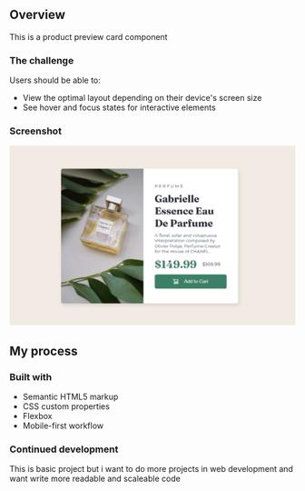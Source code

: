 ## Overview

This is a product preview card component

### The challenge

Users should be able to:

- View the optimal layout depending on their device's screen size
- See hover and focus states for interactive elements

### Screenshot

![product card](./screen-short/screen-short.png)

## My process

### Built with

- Semantic HTML5 markup
- CSS custom properties
- Flexbox
- Mobile-first workflow

### Continued development

This is basic project but i want to do more projects in web development and want write more
readable and scaleable code
